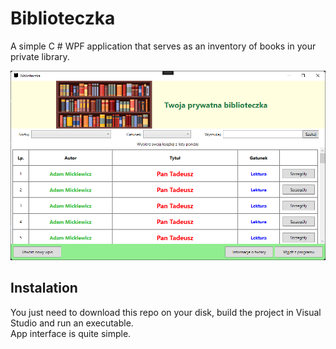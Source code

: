 # Biblioteczka
A simple C # WPF application that serves as an inventory of books in your private library.

![User Interface screenshot](./app_ui.png)

## Instalation
You just need to download this repo on your disk, build the project in Visual Studio and run an executable.   
App interface is quite simple.
